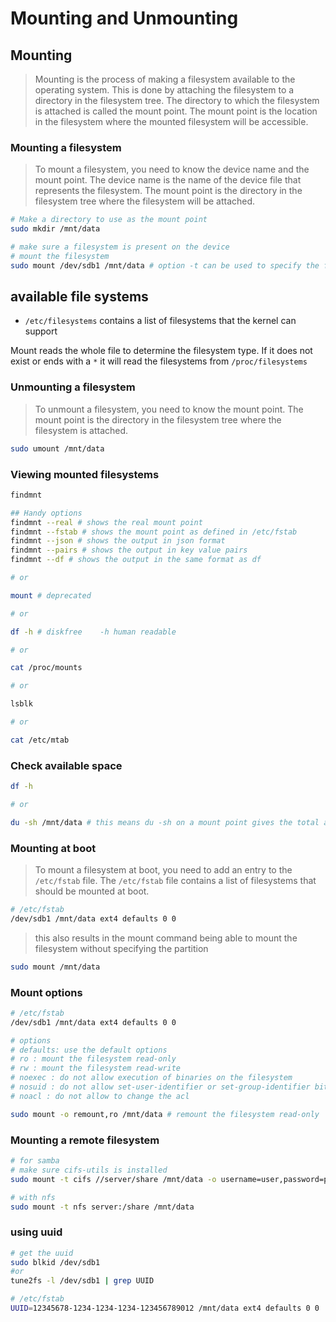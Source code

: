# Mounting and Unmounting

## Mounting

> Mounting is the process of making a filesystem available to the operating system. This is done by attaching the filesystem to a directory in the filesystem tree. The directory to which the filesystem is attached is called the mount point. The mount point is the location in the filesystem where the mounted filesystem will be accessible.

### Mounting a filesystem

> To mount a filesystem, you need to know the device name and the mount point. The device name is the name of the device file that represents the filesystem. The mount point is the directory in the filesystem tree where the filesystem will be attached.

```bash
# Make a directory to use as the mount point
sudo mkdir /mnt/data

# make sure a filesystem is present on the device
# mount the filesystem
sudo mount /dev/sdb1 /mnt/data # option -t can be used to specify the filesystem type eg. -t ext4
```

## available file systems

- `/etc/filesystems` contains a list of filesystems that the kernel can support

Mount reads the whole file to determine the filesystem type. If it does not exist or ends with a `*` it will read the filesystems from `/proc/filesystems`

### Unmounting a filesystem

> To unmount a filesystem, you need to know the mount point. The mount point is the directory in the filesystem tree where the filesystem is attached.

```bash
sudo umount /mnt/data
```

### Viewing mounted filesystems

```bash
findmnt

## Handy options
findmnt --real # shows the real mount point
findmnt --fstab # shows the mount point as defined in /etc/fstab
findmnt --json # shows the output in json format
findmnt --pairs # shows the output in key value pairs
findmnt --df # shows the output in the same format as df

# or

mount # deprecated

# or

df -h # diskfree    -h human readable

# or

cat /proc/mounts

# or

lsblk

# or

cat /etc/mtab

```

### Check available space

```bash
df -h

# or

du -sh /mnt/data # this means du -sh on a mount point gives the total amount used by the file system in that partition.
```

### Mounting at boot

> To mount a filesystem at boot, you need to add an entry to the `/etc/fstab` file. The `/etc/fstab` file contains a list of filesystems that should be mounted at boot.

```bash
# /etc/fstab
/dev/sdb1 /mnt/data ext4 defaults 0 0
```

> this also results in the mount command being able to mount the filesystem without specifying the partition

```bash
sudo mount /mnt/data
```

### Mount options

```bash
# /etc/fstab
/dev/sdb1 /mnt/data ext4 defaults 0 0

# options
# defaults: use the default options
# ro : mount the filesystem read-only
# rw : mount the filesystem read-write
# noexec : do not allow execution of binaries on the filesystem
# nosuid : do not allow set-user-identifier or set-group-identifier bits to take effect
# noacl : do not allow to change the acl
```

```bash
sudo mount -o remount,ro /mnt/data # remount the filesystem read-only
```

### Mounting a remote filesystem

```bash
# for samba
# make sure cifs-utils is installed
sudo mount -t cifs //server/share /mnt/data -o username=user,password=pass
```

```bash
# with nfs
sudo mount -t nfs server:/share /mnt/data
```

### using uuid

```bash
# get the uuid
sudo blkid /dev/sdb1
#or
tune2fs -l /dev/sdb1 | grep UUID

# /etc/fstab
UUID=12345678-1234-1234-1234-123456789012 /mnt/data ext4 defaults 0 0
```
